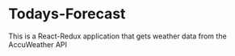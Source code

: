 # Todays-Forecast
This is a React-Redux application that gets weather data from the AccuWeather API
